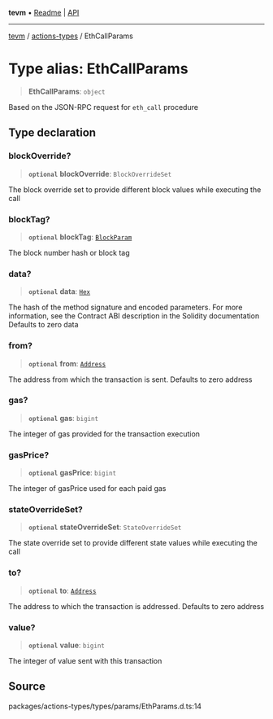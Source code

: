 **tevm** • [Readme](../../README.md) \| [API](../../modules.md)

***

[tevm](../../README.md) / [actions-types](../README.md) / EthCallParams

# Type alias: EthCallParams

> **EthCallParams**: `object`

Based on the JSON-RPC request for `eth_call` procedure

## Type declaration

### blockOverride?

> **`optional`** **blockOverride**: `BlockOverrideSet`

The block override set to provide different block values while executing the call

### blockTag?

> **`optional`** **blockTag**: [`BlockParam`](../../index/type-aliases/BlockParam.md)

The block number hash or block tag

### data?

> **`optional`** **data**: [`Hex`](Hex.md)

The hash of the method signature and encoded parameters. For more information, see the Contract ABI description in the Solidity documentation
Defaults to zero data

### from?

> **`optional`** **from**: [`Address`](Address.md)

The address from which the transaction is sent. Defaults to zero address

### gas?

> **`optional`** **gas**: `bigint`

The integer of gas provided for the transaction execution

### gasPrice?

> **`optional`** **gasPrice**: `bigint`

The integer of gasPrice used for each paid gas

### stateOverrideSet?

> **`optional`** **stateOverrideSet**: `StateOverrideSet`

The state override set to provide different state values while executing the call

### to?

> **`optional`** **to**: [`Address`](Address.md)

The address to which the transaction is addressed. Defaults to zero address

### value?

> **`optional`** **value**: `bigint`

The integer of value sent with this transaction

## Source

packages/actions-types/types/params/EthParams.d.ts:14
